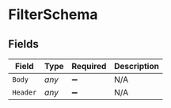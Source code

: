 # FilterSchema


## Fields

| Field              | Type               | Required           | Description        |
| ------------------ | ------------------ | ------------------ | ------------------ |
| `Body`             | *any*              | :heavy_minus_sign: | N/A                |
| `Header`           | *any*              | :heavy_minus_sign: | N/A                |